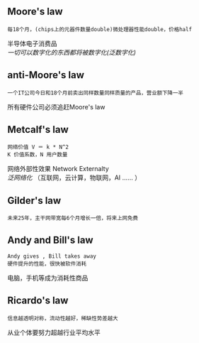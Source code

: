 ## Moore's law
```
每18个月，(chips上的元器件数量double)微处理器性能double，价格half    
```
半导体电子消费品    
*一切可以数字化的东西都将被数字化(泛数字化)*   


## anti-Moore's law
```
一个IT公司今日和18个月前卖出同样数量同样质量的产品，营业额下降一半
```
所有硬件公司必须追赶Moore's law     

## Metcalf's law
```
网络价值 V ＝ k * N^2      
K 价值系数，N 用户数量  

```
网络外部性效果 Network Externalty      
*泛网络化* （互联网，云计算，物联网，AI …… ）

## Gilder's law
```
未来25年，主干网带宽每6个月增长一倍，将来上网免费    
```

## Andy and Bill's law
```
Andy gives , Bill takes away    
硬件提升的性能，很快被软件消耗  
```
电脑，手机等成为消耗性商品


## Ricardo's law
```
信息越透明对称，流动性越好，稀缺性势差越大
```
从业个体要努力超越行业平均水平

